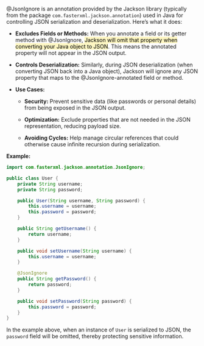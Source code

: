 @JsonIgnore is an annotation provided by the Jackson library (typically from the package `com.fasterxml.jackson.annotation`) used in Java for controlling JSON serialization and deserialization. Here’s what it does:

- **Excludes Fields or Methods:** When you annotate a field or its getter method with @JsonIgnore, <mark style="background: #FFF3A3A6;">Jackson will omit that property when converting your Java object to JSON</mark>. This means the annotated property will not appear in the JSON output.
    
- **Controls Deserialization:** Similarly, during JSON deserialization (when converting JSON back into a Java object), Jackson will ignore any JSON property that maps to the @JsonIgnore-annotated field or method.
    
- **Use Cases:**
    
    - **Security:** Prevent sensitive data (like passwords or personal details) from being exposed in the JSON output.
        
    - **Optimization:** Exclude properties that are not needed in the JSON representation, reducing payload size.
        
    - **Avoiding Cycles:** Help manage circular references that could otherwise cause infinite recursion during serialization.
        

**Example:**

```java
import com.fasterxml.jackson.annotation.JsonIgnore;

public class User {
    private String username;
    private String password;

    public User(String username, String password) {
        this.username = username;
        this.password = password;
    }

    public String getUsername() {
        return username;
    }

    public void setUsername(String username) {
        this.username = username;
    }

    @JsonIgnore
    public String getPassword() {
        return password;
    }

    public void setPassword(String password) {
        this.password = password;
    }
}
```

In the example above, when an instance of `User` is serialized to JSON, the `password` field will be omitted, thereby protecting sensitive information.